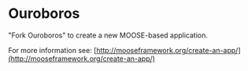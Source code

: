 Ouroboros
=====

"Fork Ouroboros" to create a new MOOSE-based application.

For more information see: [http://mooseframework.org/create-an-app/](http://mooseframework.org/create-an-app/)
